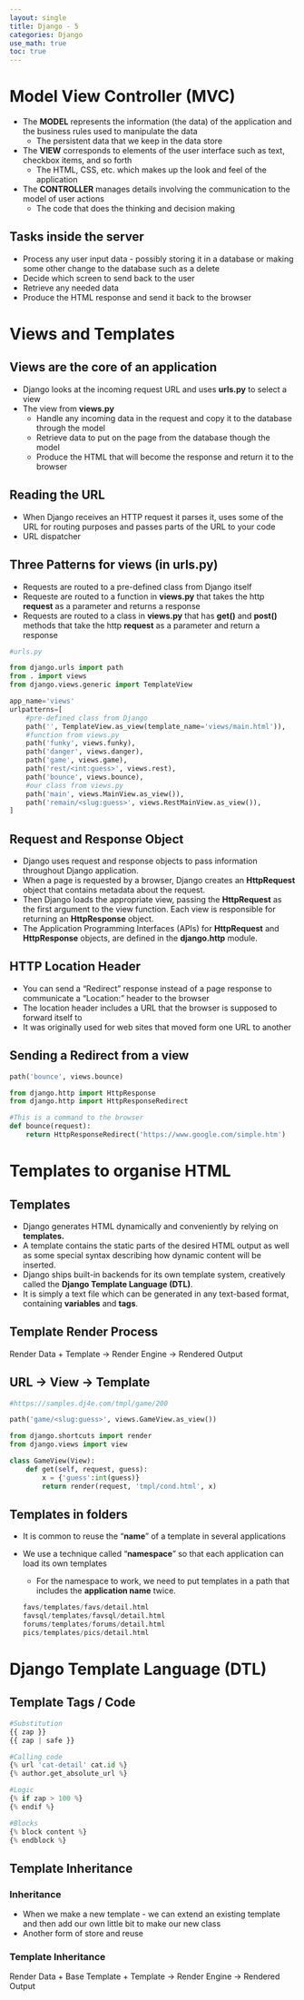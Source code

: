 ```yaml
---
layout: single
title: Django - 5
categories: Django
use_math: true
toc: true
---
```


# Model View Controller (MVC)

- The **MODEL** represents the information (the data) of the application and the business rules used to manipulate the data
    - The persistent data that we keep in the data store
- The **VIEW** corresponds to elements of the user interface such as text, checkbox items, and so forth
    - The HTML, CSS, etc. which makes up the look and feel of the application
- The **CONTROLLER** manages details involving the communication to the model of user actions
    - The code that does the thinking and decision making

## Tasks inside the server

- Process any user input data - possibly storing it in a database or making some other change to the database such as a delete
- Decide which screen to send back to the user
- Retrieve any needed data
- Produce the HTML response and send it back to the browser

# Views and Templates

## Views are the core of an application

- Django looks at the incoming request URL and uses **urls.py** to select a view
- The view from **views.py**
    - Handle any incoming data in the request and copy it to the database through the model
    - Retrieve data to put on the page from the database though the model
    - Produce the HTML that will become the response and return it to the browser
    

## Reading the URL

- When Django receives an HTTP request it parses it, uses some of the URL for routing purposes and passes parts of the URL to your code
- URL dispatcher

## Three Patterns for views (in **urls.py**)

- Requests are routed to a pre-defined class from Django itself
- Requeste are routed to a function in **views.py** that takes the http **request** as a parameter and returns a response
- Requests are routed to a class in **views.py** that has **get()** and **post()** methods that take the http **request** as a parameter and return a response

```python
#urls.py

from django.urls import path
from . import views
from django.views.generic import TemplateView

app_name='views'
urlpatterns=[
	#pre-defined class from Django
	path('', TemplateView.as_view(template_name='views/main.html')),
	#function from views.py
	path('funky', views.funky),
	path('danger', views.danger),
	path('game', views.game),
	path('rest/<int:guess>', views.rest),
	path('bounce', views.bounce),
	#our class from views.py
	path('main', views.MainView.as_view()),
	path('remain/<slug:guess>', views.RestMainView.as_view()),
]
```

## Request and Response Object

- Django uses request and response objects to pass information throughout Django application.
- When a page is requested by a browser, Django creates an **HttpRequest** object that contains metadata about the request.
- Then Django loads the appropriate view, passing the **HttpRequest** as the first argument to the view function. Each view is responsible for returning an **HttpResponse** object.
- The Application Programming Interfaces (APIs) for **HttpRequest** and **HttpResponse** objects, are defined in the **django.http** module.

## HTTP Location Header

- You can send a “Redirect” response instead of a page response to communicate a “Location:” header to the browser
- The location header includes a URL that the browser is supposed to forward itself to
- It was originally used for web sites that moved form one URL to another

## Sending a Redirect from a view

```python
path('bounce', views.bounce)

from django.http import HttpResponse
from django.http import HttpResponseRedirect

#This is a command to the browser
def bounce(request):
	return HttpResponseRedirect('https://www.google.com/simple.htm')
```

# Templates to organise HTML

## Templates

- Django generates HTML dynamically and conveniently by relying on **templates.**
- A template contains the static parts of the desired HTML output as well as some special syntax describing how dynamic content will be inserted.
- Django ships built-in backends for its own template system, creatively called the **Django Template Language (DTL)**.
- It is simply a text file which can be generated in any text-based format, containing **variables** and **tags**.

## Template Render Process

Render Data + Template → Render Engine → Rendered Output

## URL → View → Template

```python
#https://samples.dj4e.com/tmpl/game/200

path('game/<slug:guess>', views.GameView.as_view())

from django.shortcuts import render
from django.views import view

class GameView(View):
	def get(self, request, guess):
		x = {'guess':int(guess)}
		return render(request, 'tmpl/cond.html', x)
```

## Templates in folders

- It is common to reuse the “**name**” of a template in several applications
- We use a technique called “**namespace**” so that each application can load its own templates
    - For the namespace to work, we need to put templates in a path that includes the **application name** twice.
    
    ```python
    favs/templates/favs/detail.html
    favsql/templates/favsql/detail.html
    forums/templates/forums/detail.html
    pics/templates/pics/detail.html
    ```
    

# Django Template Language (DTL)

## Template Tags / Code

```python
#Substitution
{{ zap }}
{{ zap | safe }}

#Calling code
{% url 'cat-detail' cat.id %}
{% author.get_absolute_url %}

#Logic
{% if zap > 100 %}
{% endif %}

#Blocks
{% block content %}
{% endblock %}
```

## Template Inheritance

### Inheritance

- When we make a new template - we can extend an existing template and then add our own little bit to make our new class
- Another form of store and reuse

### Template Inheritance

Render Data + Base Template + Template → Render Engine → Rendered Output
